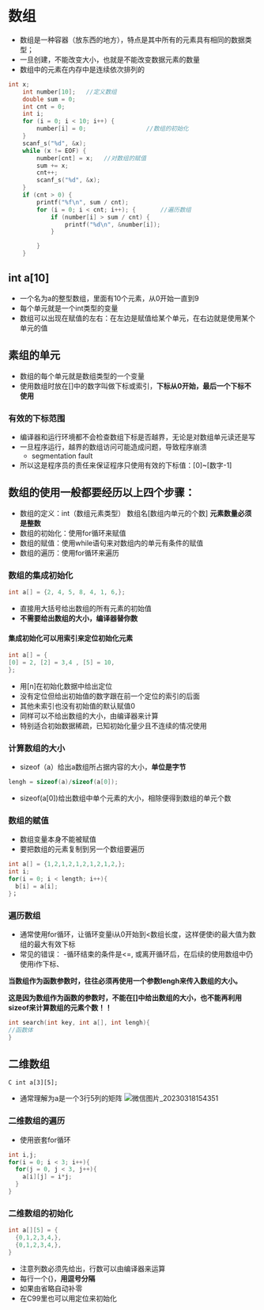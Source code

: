 # 数组
* 数组是一种容器（放东西的地方），特点是其中所有的元素具有相同的数据类型；
* 一旦创建，不能改变大小，也就是不能改变数据元素的数量
* 数组中的元素在内存中是连续依次排列的
```C
int x;
	int number[10];   //定义数组
	double sum = 0;
	int cnt = 0;
	int i;
	for (i = 0; i < 10; i++) {
		number[i] = 0;                 //数组的初始化
	}
	scanf_s("%d", &x);
	while (x != EOF) {
		number[cnt] = x;   //对数组的赋值
		sum += x;
		cnt++;
		scanf_s("%d", &x);
	}
	if (cnt > 0) {
		printf("%f\n", sum / cnt);
		for (i = 0; i < cnt; i++); {       //遍历数组
			if (number[i] > sum / cnt) {         
				printf("%d\n", &number[i]);  
			}

		}
	}

```
## int a\[10]
*  一个名为a的整型数组，里面有10个元素，从0开始一直到9
*  每个单元就是一个int类型的变量
*  数组可以出现在赋值的左右：在左边是赋值给某个单元，在右边就是使用某个单元的值

## 素组的单元
* 数组的每个单元就是数组类型的一个变量
* 使用数组时放在\[]中的数字叫做下标或索引，**下标从0开始，最后一个下标不使用**

### 有效的下标范围
* 编译器和运行环境都不会检查数组下标是否越界，无论是对数组单元读还是写
* 一旦程序运行，越界的数组访问可能造成问题，导致程序崩溃
    - segmentation fault
* 所以这是程序员的责任来保证程序只使用有效的下标值：\[0]\~\[数字-1]

## 数组的使用一般都要经历以上四个步骤：

* 数组的定义：int（数组元素类型） 数组名\[数组内单元的个数\] **元素数量必须是整数**
* 数组的初始化：使用for循环来赋值
* 数组的赋值：使用while语句来对数组内的单元有条件的赋值
* 数组的遍历：使用for循环来遍历

### 数组的集成初始化
```C
int a[] = {2, 4, 5, 8, 4, 1, 6,};
```
* 直接用大括号给出数组的所有元素的初始值
* **不需要给出数组的大小，编译器替你数** 
#### 集成初始化可以用索引来定位初始化元素
```C
int a[] = {
[0] = 2, [2] = 3,4 , [5] = 10,
};
```
* 用\[n]在初始化数据中给出定位
* 没有定位但给出初始值的数字跟在前一个定位的索引的后面
* 其他未索引也没有初始值的默认赋值0
* 同样可以不给出数组的大小，由编译器来计算
* 特别适合初始数据稀疏，已知初始化量少且不连续的情况使用

### 计算数组的大小
* sizeof（a）给出a数组所占据内容的大小，**单位是字节**

```C
lengh = sizeof(a)/sizeof(a[0]);
```
* sizeof(a\[0])给出数组中单个元素的大小，相除便得到数组的单元个数

### 数组的赋值
* 数组变量本身不能被赋值
* 要把数组的元素复制到另一个数组要遍历

```C
int a[] = {1,2,1,2,1,2,1,2,1,2,};
int i;
for(i = 0; i < length; i++){
  b[i] = a[i];
}；
```

### 遍历数组
* 通常使用for循环，让循环变量i从0开始到<数组长度，这样便使i的最大值为数组的最大有效下标
* 常见的错误：
  -循环结束的条件是<=, 或离开循环后，在后续的使用数组中仍使用i作下标、
  
**当数组作为函数参数时，往往必须再使用一个参数lengh来传入数组的大小。**

**这是因为数组作为函数的参数时，不能在\[]中给出数组的大小，也不能再利用sizeof来计算数组的元素个数！！**
```C
int search(int key, int a[], int lengh){
//函数体
}
```
## 二维数组
`C int a[3][5];`
* 通常理解为a是一个3行5列的矩阵
![微信图片_20230318154351](https://user-images.githubusercontent.com/121806694/226092569-bc7c51e7-b9b3-4306-bc53-c49f21839ea6.jpg)
### 二维数组的遍历
* 使用嵌套for循环

```C
int i,j;
for(i = 0; i < 3; i++){
  for(j = 0, j < 3, j++){
    a[i][j] = i*j;
  }
}
```
### 二维数组的初始化
```C
int a[][5] = {
  {0,1,2,3,4,}, 
  {0,1,2,3,4,},
}

```
* 注意列数必须先给出，行数可以由编译器来运算
* 每行一个{}，**用逗号分隔**
* 如果由省略自动补零
* 在C99里也可以用定位来初始化
